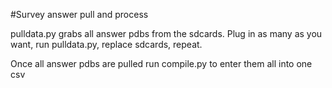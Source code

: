 #Survey answer pull and process

pulldata.py grabs all answer pdbs from the sdcards. Plug in as many as you want, run pulldata.py, replace sdcards, repeat.

Once all answer pdbs are pulled run compile.py to enter them all into one csv
